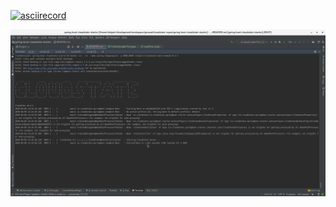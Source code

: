 

[![asciirecord](https://asciinema.org/a/H8IzG9tdEsgPqkZiXfrQ6UN3D)](https://asciinema.org/a/H8IzG9tdEsgPqkZiXfrQ6UN3D)

![cloudstate boot](/docs/img/cloudstate-boot-perf-boot-wow.png)

